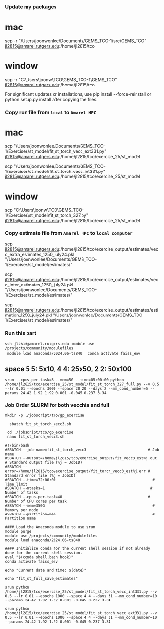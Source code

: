### Update my packages
# mac
scp -r "/Users/joonwonlee/Documents/GEMS_TCO-1/src/GEMS_TCO" jl2815@amarel.rutgers.edu:/home/jl2815/tco

# window
scp -r "C:\Users\joonw\TCO\GEMS_TCO-1\GEMS_TCO" jl2815@amarel.rutgers.edu:/home/jl2815/tco 

For significant updates or installations, use pip install --force-reinstall or python setup.py install after copying the files.

### Copy run file from ```local``` to ```Amarel HPC```
# mac

scp "/Users/joonwonlee/Documents/GEMS_TCO-1/Exercises/st_model/fit_st_torch_vecc_ext331.py" jl2815@amarel.rutgers.edu:/home/jl2815/tco/exercise_25/st_model

scp "/Users/joonwonlee/Documents/GEMS_TCO-1/Exercises/st_model/fit_st_torch_vecc_int331.py" jl2815@amarel.rutgers.edu:/home/jl2815/tco/exercise_25/st_model

# window
scp "C:\Users\joonw\TCO\GEMS_TCO-1\Exercises\st_model\fit_st_torch_327.py" jl2815@amarel.rutgers.edu:/home/jl2815/tco/exercise_25/st_model

### Copy estimate file from ```Amarel HPC``` to ```local computer```

scp jl2815@amarel.rutgers.edu:/home/jl2815/tco/exercise_output/estimates/vecc_extra_estimates_1250_july24.pkl "/Users/joonwonlee/Documents/GEMS_TCO-1/Exercises/st_model/estimates/"

scp jl2815@amarel.rutgers.edu:/home/jl2815/tco/exercise_output/estimates/vecc_inter_estimates_1250_july24.pkl "/Users/joonwonlee/Documents/GEMS_TCO-1/Exercises/st_model/estimates/"


scp jl2815@amarel.rutgers.edu:/home/jl2815/tco/exercise_output/estimates/estimation_1250_july24.pkl "/Users/joonwonlee/Documents/GEMS_TCO-1/Exercises/st_model/estimates/"


### Run this part
```ssh jl2815@amarel.rutgers.edu```
```  module use /projects/community/modulefiles  ```           
```  module load anaconda/2024.06-ts840  ``` 
```  conda activate faiss_env   ```


## space 5 5: 5x10, 4 4: 25x50, 2 2: 50x100

``` srun --cpus-per-task=3 --mem=5G --time=05:00:00 python /home/jl2815/tco/exercise_25/st_model/fit_st_torch_327_full.py --v 0.5 --lr 0.01 --epochs 3000 --space 20 20 --days 2 --mm_cond_number=5 --params 24.42 1.92 1.92 0.001 -0.045 0.237 3.34   ```



### Job Order SLURM for both vecchia and full
```mkdir -p ./jobscript/tco/gp_exercise```     

```   sbatch fit_st_torch_vecc3.sh   ```


```  cd ./jobscript/tco/gp_exercise  ```                             
```  nano fit_st_torch_vecc3.sh  ```        
 

``` 
#!/bin/bash
#SBATCH --job-name=fit_st_torch_vecc3                            # Job name
#SBATCH --output=/home/jl2815/tco/exercise_output/fit_vecc3_est%j.out     # Standard output file (%j = JobID)
#SBATCH --error=/home/jl2815/tco/exercise_output/fit_torch_vecc3_est%j.err # Standard error file (%j = JobID)
#SBATCH --time=72:00:00                                            # Time limit
#SBATCH --ntasks=1                                                # Number of tasks
#SBATCH --cpus-per-task=40                                       # Number of CPU cores per task
#SBATCH --mem=350G                                                 # Memory per node
#SBATCH --partition=mem                                            # Partition name

#### Load the Anaconda module to use srun 
module purge                                              
module use /projects/community/modulefiles                 
module load anaconda/2024.06-ts840 

#### Initialize conda for the current shell session if not already done for the current shell session.
eval "$(conda shell.bash hook)"
conda activate faiss_env

echo "Current date and time: $(date)"

echo "fit_st_full_save_estimates"

srun python /home/jl2815/tco/exercise_25/st_model/fit_st_torch_vecc_int331.py --v 0.5 --lr 0.01 --epochs 1000 --space 4 4 --days 31 --mm_cond_number=10 --params 24.42 1.92 1.92 0.001 -0.045 0.237 3.34 

srun python /home/jl2815/tco/exercise_25/st_model/fit_st_torch_vecc_ext331.py --v 0.5 --lr 0.01 --epochs 1000 --space 4 4 --days 31 --mm_cond_number=10 --params 24.42 1.92 1.92 0.001 -0.045 0.237 3.34 

```

